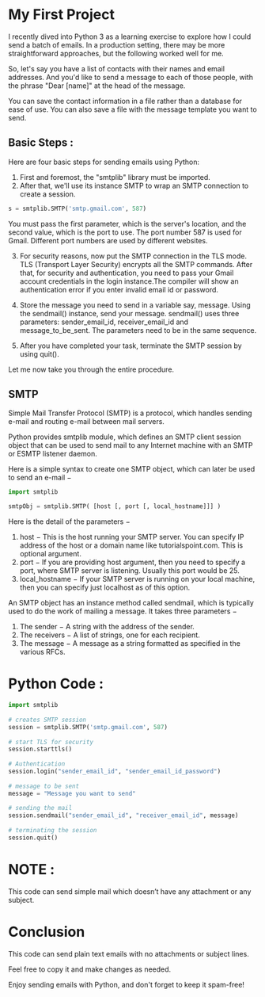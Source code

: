 # My First Project
I recently dived into Python 3 as a learning exercise to explore how I could send a batch of emails. In a production setting, there may be more straightforward approaches, but the following worked well for me.

So, let's say you have a list of contacts with their names and email addresses. And you'd like to send a message to each of those people, with the phrase "Dear [name]" at the head of the message.

You can save the contact information in a file rather than a database for ease of use. You can also save a file with the message template you want to send.

## Basic Steps :
Here are four basic steps for sending emails using Python:

1. First and foremost, the "smtplib" library must be imported.
2. After that, we'll use its instance SMTP to wrap an SMTP connection to create a session. 
```python
s = smtplib.SMTP('smtp.gmail.com', 587)
```
You must pass the first parameter, which is the server's location, and the second value, which is the port to use. The port number 587 is used for Gmail. Different port numbers are used by different websites.

3. For security reasons, now put the SMTP connection in the TLS mode. TLS (Transport Layer Security) encrypts all the SMTP commands. After that, for security and authentication, you need to pass your Gmail account credentials in the login instance.The compiler will show an authentication error if you enter invalid email id or password.

4. Store the message you need to send in a variable say, message. Using the sendmail() instance, send your message. sendmail() uses three parameters: sender_email_id, receiver_email_id and message_to_be_sent. The parameters need to be in the same sequence.

5. After you have completed your task, terminate the SMTP session by using quit().
        
Let me now take you through the entire procedure.

## SMTP
Simple Mail Transfer Protocol (SMTP) is a protocol, which handles sending e-mail and routing e-mail between mail servers.

Python provides smtplib module, which defines an SMTP client session object that can be used to send mail to any Internet machine with an SMTP or ESMTP listener daemon.

Here is a simple syntax to create one SMTP object, which can later be used to send an e-mail −

```python
import smtplib

smtpObj = smtplib.SMTP( [host [, port [, local_hostname]]] )
```
Here is the detail of the parameters −

1. host − This is the host running your SMTP server. You can specify IP address of the host or a domain name like tutorialspoint.com. This is optional argument.
2. port − If you are providing host argument, then you need to specify a port, where SMTP server is listening. Usually this port would be 25.
3. local_hostname − If your SMTP server is running on your local machine, then you can specify just localhost as of this option.

An SMTP object has an instance method called sendmail, which is typically used to do the work of mailing a message. It takes three parameters −

1. The sender − A string with the address of the sender.
2. The receivers − A list of strings, one for each recipient.
3. The message − A message as a string formatted as specified in the various RFCs.

# Python Code :
       
```python
import smtplib
  
# creates SMTP session
session = smtplib.SMTP('smtp.gmail.com', 587)
  
# start TLS for security
session.starttls()
  
# Authentication
session.login("sender_email_id", "sender_email_id_password")
  
# message to be sent
message = "Message you want to send"
  
# sending the mail
session.sendmail("sender_email_id", "receiver_email_id", message)
  
# terminating the session
session.quit()
```
# NOTE :
This code can send simple mail which doesn’t have any attachment or any subject.

# Conclusion
This code can send plain text emails with no attachments or subject lines. 

Feel free to copy it and make changes as needed. 

Enjoy sending emails with Python, and don't forget to keep it spam-free!
